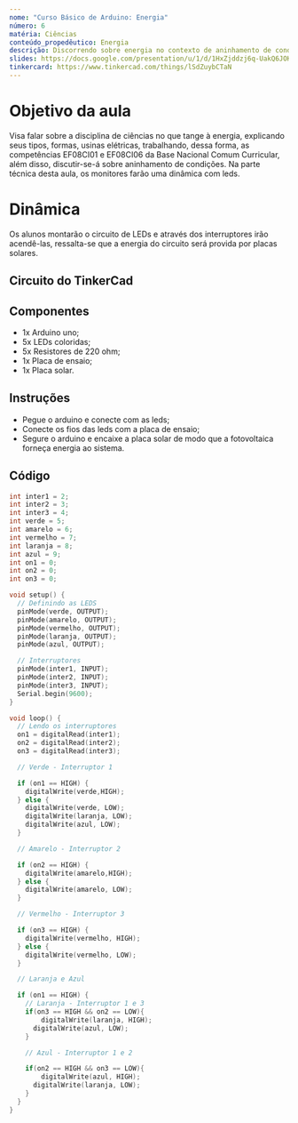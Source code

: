 ```yaml
---
nome: "Curso Básico de Arduino: Energia"
número: 6
matéria: Ciências
conteúdo_propedêutico: Energia
descrição: Discorrendo sobre energia no contexto de aninhamento de condições
slides: https://docs.google.com/presentation/u/1/d/1HxZjddzj6q-UakQ6JOKV6ncyFS4775re
tinkercard: https://www.tinkercad.com/things/lSdZuybCTaN  
---
```


# Objetivo da aula
Visa falar sobre a disciplina de ciências no que tange à energia, explicando seus tipos, formas, usinas elétricas, trabalhando, dessa forma, as competências EF08CI01 e EF08CI06 da Base Nacional Comum Curricular, além disso, discutir-se-á sobre aninhamento de condições. Na parte técnica desta aula, os monitores farão uma dinâmica com leds.

# Dinâmica
Os alunos montarão o circuito de LEDs e através dos interruptores irão acendê-las, ressalta-se que a energia do circuito será provida por placas solares.

## Circuito do TinkerCad

## Componentes
- 1x Arduino uno;
- 5x LEDs coloridas;
- 5x Resistores de 220 ohm;
- 1x Placa de ensaio;
- 1x Placa solar.

## Instruções
- Pegue o arduino e conecte com as leds;
- Conecte os fios das leds com a placa de ensaio;
- Segure o arduino e encaixe a placa solar de modo que a fotovoltaica forneça energia ao sistema. 

## Código
```c++
int inter1 = 2;
int inter2 = 3;
int inter3 = 4;
int verde = 5;
int amarelo = 6;
int vermelho = 7;
int laranja = 8;
int azul = 9;
int on1 = 0;
int on2 = 0;
int on3 = 0;

void setup() {
  // Definindo as LEDS
  pinMode(verde, OUTPUT);
  pinMode(amarelo, OUTPUT);
  pinMode(vermelho, OUTPUT);
  pinMode(laranja, OUTPUT);
  pinMode(azul, OUTPUT);

  // Interruptores
  pinMode(inter1, INPUT);
  pinMode(inter2, INPUT);
  pinMode(inter3, INPUT);
  Serial.begin(9600);
}

void loop() {
  // Lendo os interruptores
  on1 = digitalRead(inter1);
  on2 = digitalRead(inter2);
  on3 = digitalRead(inter3);

  // Verde - Interruptor 1

  if (on1 == HIGH) {
  	digitalWrite(verde,HIGH);
  } else {
    digitalWrite(verde, LOW);
    digitalWrite(laranja, LOW);
    digitalWrite(azul, LOW);
  }

  // Amarelo - Interruptor 2

  if (on2 == HIGH) {
  	digitalWrite(amarelo,HIGH);
  } else {
  	digitalWrite(amarelo, LOW);
  }

  // Vermelho - Interruptor 3

  if (on3 == HIGH) {
  	digitalWrite(vermelho, HIGH);
  } else {
  	digitalWrite(vermelho, LOW);
  }

  // Laranja e Azul 

  if (on1 == HIGH) {
    // Laranja - Interruptor 1 e 3
    if(on3 == HIGH && on2 == LOW){
    	digitalWrite(laranja, HIGH);
      digitalWrite(azul, LOW);
    }

    // Azul - Interruptor 1 e 2

    if(on2 == HIGH && on3 == LOW){
    	digitalWrite(azul, HIGH);
      digitalWrite(laranja, LOW);
    }
  }
}
```

